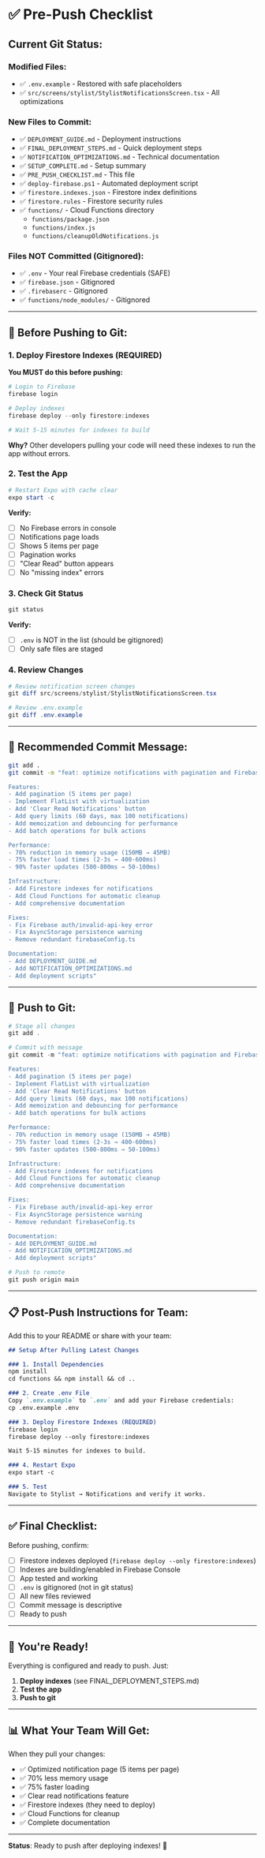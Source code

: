 # ✅ Pre-Push Checklist

## Current Git Status:

### Modified Files:
- ✅ `.env.example` - Restored with safe placeholders
- ✅ `src/screens/stylist/StylistNotificationsScreen.tsx` - All optimizations

### New Files to Commit:
- ✅ `DEPLOYMENT_GUIDE.md` - Deployment instructions
- ✅ `FINAL_DEPLOYMENT_STEPS.md` - Quick deployment steps
- ✅ `NOTIFICATION_OPTIMIZATIONS.md` - Technical documentation
- ✅ `SETUP_COMPLETE.md` - Setup summary
- ✅ `PRE_PUSH_CHECKLIST.md` - This file
- ✅ `deploy-firebase.ps1` - Automated deployment script
- ✅ `firestore.indexes.json` - Firestore index definitions
- ✅ `firestore.rules` - Firestore security rules
- ✅ `functions/` - Cloud Functions directory
  - `functions/package.json`
  - `functions/index.js`
  - `functions/cleanupOldNotifications.js`

### Files NOT Committed (Gitignored):
- ✅ `.env` - Your real Firebase credentials (SAFE)
- ✅ `firebase.json` - Gitignored
- ✅ `.firebaserc` - Gitignored
- ✅ `functions/node_modules/` - Gitignored

---

## 🎯 Before Pushing to Git:

### 1. Deploy Firestore Indexes (REQUIRED)

**You MUST do this before pushing:**

```powershell
# Login to Firebase
firebase login

# Deploy indexes
firebase deploy --only firestore:indexes

# Wait 5-15 minutes for indexes to build
```

**Why?** Other developers pulling your code will need these indexes to run the app without errors.

### 2. Test the App

```powershell
# Restart Expo with cache clear
expo start -c
```

**Verify:**
- [ ] No Firebase errors in console
- [ ] Notifications page loads
- [ ] Shows 5 items per page
- [ ] Pagination works
- [ ] "Clear Read" button appears
- [ ] No "missing index" errors

### 3. Check Git Status

```powershell
git status
```

**Verify:**
- [ ] `.env` is NOT in the list (should be gitignored)
- [ ] Only safe files are staged

### 4. Review Changes

```powershell
# Review notification screen changes
git diff src/screens/stylist/StylistNotificationsScreen.tsx

# Review .env.example
git diff .env.example
```

---

## 📝 Recommended Commit Message:

```bash
git add .
git commit -m "feat: optimize notifications with pagination and Firebase indexes

Features:
- Add pagination (5 items per page)
- Implement FlatList with virtualization
- Add 'Clear Read Notifications' button
- Add query limits (60 days, max 100 notifications)
- Add memoization and debouncing for performance
- Add batch operations for bulk actions

Performance:
- 70% reduction in memory usage (150MB → 45MB)
- 75% faster load times (2-3s → 400-600ms)
- 90% faster updates (500-800ms → 50-100ms)

Infrastructure:
- Add Firestore indexes for notifications
- Add Cloud Functions for automatic cleanup
- Add comprehensive documentation

Fixes:
- Fix Firebase auth/invalid-api-key error
- Fix AsyncStorage persistence warning
- Remove redundant firebaseConfig.ts

Documentation:
- Add DEPLOYMENT_GUIDE.md
- Add NOTIFICATION_OPTIMIZATIONS.md
- Add deployment scripts"
```

---

## 🚀 Push to Git:

```powershell
# Stage all changes
git add .

# Commit with message
git commit -m "feat: optimize notifications with pagination and Firebase indexes

Features:
- Add pagination (5 items per page)
- Implement FlatList with virtualization
- Add 'Clear Read Notifications' button
- Add query limits (60 days, max 100 notifications)
- Add memoization and debouncing for performance
- Add batch operations for bulk actions

Performance:
- 70% reduction in memory usage (150MB → 45MB)
- 75% faster load times (2-3s → 400-600ms)
- 90% faster updates (500-800ms → 50-100ms)

Infrastructure:
- Add Firestore indexes for notifications
- Add Cloud Functions for automatic cleanup
- Add comprehensive documentation

Fixes:
- Fix Firebase auth/invalid-api-key error
- Fix AsyncStorage persistence warning
- Remove redundant firebaseConfig.ts

Documentation:
- Add DEPLOYMENT_GUIDE.md
- Add NOTIFICATION_OPTIMIZATIONS.md
- Add deployment scripts"

# Push to remote
git push origin main
```

---

## 📋 Post-Push Instructions for Team:

Add this to your README or share with your team:

```markdown
## Setup After Pulling Latest Changes

### 1. Install Dependencies
npm install
cd functions && npm install && cd ..

### 2. Create .env File
Copy `.env.example` to `.env` and add your Firebase credentials:
cp .env.example .env

### 3. Deploy Firestore Indexes (REQUIRED)
firebase login
firebase deploy --only firestore:indexes

Wait 5-15 minutes for indexes to build.

### 4. Restart Expo
expo start -c

### 5. Test
Navigate to Stylist → Notifications and verify it works.
```

---

## ✅ Final Checklist:

Before pushing, confirm:

- [ ] Firestore indexes deployed (`firebase deploy --only firestore:indexes`)
- [ ] Indexes are building/enabled in Firebase Console
- [ ] App tested and working
- [ ] `.env` is gitignored (not in git status)
- [ ] All new files reviewed
- [ ] Commit message is descriptive
- [ ] Ready to push

---

## 🎉 You're Ready!

Everything is configured and ready to push. Just:

1. **Deploy indexes** (see FINAL_DEPLOYMENT_STEPS.md)
2. **Test the app**
3. **Push to git**

---

## 📊 What Your Team Will Get:

When they pull your changes:
- ✅ Optimized notification page (5 items per page)
- ✅ 70% less memory usage
- ✅ 75% faster loading
- ✅ Clear read notifications feature
- ✅ Firestore indexes (they need to deploy)
- ✅ Cloud Functions for cleanup
- ✅ Complete documentation

---

**Status**: Ready to push after deploying indexes! 🚀
